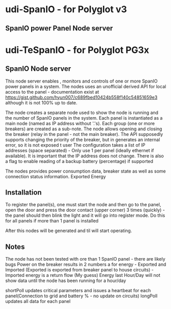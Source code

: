 # udi-SpanIO -  for Polyglot v3 

## SpanIO power Panel Node server
# udi-TeSpanIO  -  for Polyglot PG3x
## SpanIO Node server

This node server enables , monitors and controls of one or more SpanIO power panels in a system.
The nodes uses an unofficial derived API for local access to the panel - documentation exist at https://gist.github.com/hyun007/c689fbed10424b558f140c54851659e3 although it is not 100% up to date.

The node creates a separate node used to show the node is running and the number of SpanIO panels in the system.  Each panel is instantiated as a main node (named as IP address without '.'s).  Each group (one or more breakers) are created as a sub-note.  The node allows opening and closing the breaker (relay in the panel - not the main breaker).  The API supposedly supports changing the priority of the breaker, but in generates an internal error, so it is not exposed t user
The configuration takes a list of IP addresses (space separated) - Only use 1 per panel (ideally ethernet if available).  It is important that the IP address does not change.  There is also a flag to enable reading of a backup battery (percentage) if supported 

The nodes provides power consumption data, breaker state as well as some connection status information.  Exported Energy 

## Installation
To register the panel(s), one must start the node and then go to the panel, open the door and press the door contact (upper corner) 3 times (quickly) - the panel should then blink the light and it will go into register mode. Do this for all panels if more than 1 panel is installed 

After this nodes will be generated and til will start operating.   

## Notes 
The node has not been tested with ore than 1 SpanIO panel - there are likely bugs
Power on the breaker results in 2 numbers a for energy - Exported and Imported (Exported is exported from breaker panel to house circuits) - Imported energy is a return flow (My guess)
Energy last Hour/Day will not show data until the node has been running for a hour/day

shortPoll updates critical parameters and issues a heartbeat for each panel(Connection to grid and battery % - no update on circuits) 
longPoll updates all data for each panel 


